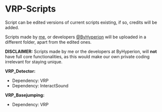 # VRP-Scripts
Script can be edited versions of current scripts existing, if so, credits will be added.

Scripts made by [me](https://github.com/Phasfeldt), or developers [@ByHyperion](https://github.com/ByHyperion) will be uploaded in a different folder, apart from the edited ones.

**DISCLAIMER:** Scripts made by me or the developers at ByHyperion, will **not** have full core functionalities, as this would make our own private coding irrelevant for staying unique.


**VRP_Detector:**  
- Dependency: VRP  
- Dependency: InteractSound  
  
**VRP_Basejumping:**  
- Dependency: VRP 

